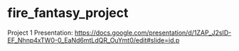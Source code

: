 # fire_fantasy_project
Project 1 
Presentation: https://docs.google.com/presentation/d/1ZAP_J2sID-EF_Nhnp4xTW0-0_EaNd6mtLdQR_OuYmt0/edit#slide=id.p
